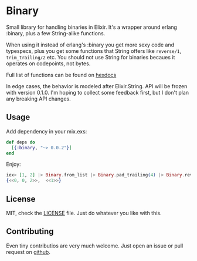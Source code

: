 # Binary

Small library for handling binaries in Elixir. It's a wrapper around erlang :binary, plus a few String-alike functions.

When using it instead of erlang's :binary you get more sexy code and typespecs, plus you get some functions that String offers
like `reverse/1`, `trim_trailing/2` etc. You should not use String for binaries becaues it operates on codepoints, not bytes.

Full list of functions can be found on [hexdocs](https://hexdocs.pm/binary/Binary.html)

In edge cases, the behavior is modeled after Elixir.String. API will be frozen with version 0.1.0. I'm hoping to collect some
feedback first, but I don't plan any breaking API changes.

## Usage

Add dependency in your mix.exs:

```elixir
def deps do
  [{:binary, "~> 0.0.2"}]
end
```

Enjoy:
```elixir
iex> [1, 2] |> Binary.from_list |> Binary.pad_trailing(4) |> Binary.reverse |> Binary.split_at(-1)
{<<0, 0, 2>>,  <<1>>}
```

## License

MIT, check the [LICENSE](LICENSE) file. Just do whatever you like with this.

## Contributing

Even tiny contributios are very much welcome. Just open an issue or pull request on [github](https://github.com/comboy/elixir-binary).

